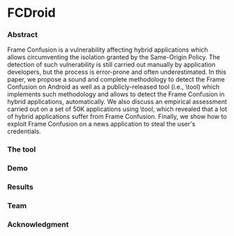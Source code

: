 # FCDroid

### Abstract
Frame Confusion is a vulnerability affecting hybrid applications which allows circumventing the isolation granted by the Same-Origin Policy. The detection of such vulnerability is still carried out manually by application developers, but the process is error-prone and often underestimated. In this paper, we propose a sound and complete methodology to detect the Frame Confusion on Android as well as a publicly-released tool (i.e., \tool) which implements such methodology and allows to detect the Frame Confusion in hybrid applications, automatically. We also discuss an empirical assessment carried out on a set of 50K applications using \tool, which revealed that a lot of hybrid applications suffer from Frame Confusion. Finally, we show how to exploit Frame Confusion on a news application to steal the user's credentials.

### The tool


### Demo

### Results

### Team

### Acknowledgment
